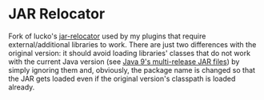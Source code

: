 # JAR Relocator
Fork of lucko's [jar-relocator](https://github.com/lucko/jar-relocator) used by my plugins that require external/additional libraries to work.
There are just two differences with the original version: it should avoid loading libraries' classes that do not work with the current Java version (see [Java 9's multi-release JAR files](https://docs.oracle.com/javase/9/docs/specs/jar/jar.html#Multi-release)) by simply ignoring them and, obviously, the package name is changed so that the JAR gets loaded even if the original version's classpath is loaded already.
